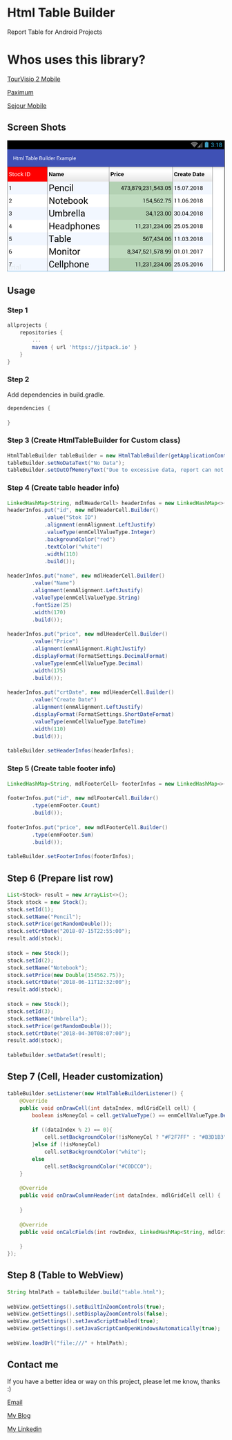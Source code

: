 # Html Table Builder
Report Table for Android Projects

# Whos uses this library?
[TourVisio 2 Mobile](https://play.google.com/store/apps/details?id=com.santsg.tv2m)

[Paximum](https://play.google.com/store/apps/details?id=com.santsg.paximum)

[Sejour Mobile](https://play.google.com/store/apps/details?id=com.santsg.sejourmobile)


## Screen Shots

![alt tag](screen/Capture.PNG)

## Usage

### Step 1
```groovy
allprojects {
	repositories {
		...
		maven { url 'https://jitpack.io' }
	}
}
```

### Step 2

Add dependencies in build.gradle.
```groovy
dependencies {
   
}
```

### Step 3 (Create HtmlTableBuilder for Custom class)
```java
HtmlTableBuilder tableBuilder = new HtmlTableBuilder(getApplicationContext(), true);
tableBuilder.setNoDataText("No Data");
tableBuilder.setOutOfMemoryText("Due to excessive data, report can not be displayed. Please try again with more applicable search criteria.");
``` 

### Step 4 (Create table header info)
```java
LinkedHashMap<String, mdlHeaderCell> headerInfos = new LinkedHashMap<>();
headerInfos.put("id", new mdlHeaderCell.Builder()
			.value("Stok ID")
			.alignment(enmAlignment.LeftJustify)
			.valueType(enmCellValueType.Integer)
			.backgroundColor("red")
			.textColor("white")
			.width(110)
			.build());

headerInfos.put("name", new mdlHeaderCell.Builder()
		.value("Name")
		.alignment(enmAlignment.LeftJustify)
		.valueType(enmCellValueType.String)
		.fontSize(25)
		.width(170)
		.build());

headerInfos.put("price", new mdlHeaderCell.Builder()
		.value("Price")
		.alignment(enmAlignment.RightJustify)
		.displayFormat(FormatSettings.DecimalFormat)
		.valueType(enmCellValueType.Decimal)
		.width(175)
		.build());

headerInfos.put("crtDate", new mdlHeaderCell.Builder()
		.value("Create Date")
		.alignment(enmAlignment.LeftJustify)
		.displayFormat(FormatSettings.ShortDateFormat)
		.valueType(enmCellValueType.DateTime)
		.width(110)
		.build());
		
tableBuilder.setHeaderInfos(headerInfos);
```

### Step 5 (Create table footer info)
```java
LinkedHashMap<String, mdlFooterCell> footerInfos = new LinkedHashMap<>();

footerInfos.put("id", new mdlFooterCell.Builder()
		.type(enmFooter.Count)
		.build());

footerInfos.put("price", new mdlFooterCell.Builder()
		.type(enmFooter.Sum)
		.build());

tableBuilder.setFooterInfos(footerInfos);
```

## Step 6 (Prepare list row)
```java
List<Stock> result = new ArrayList<>();
Stock stock = new Stock();
stock.setId(1);
stock.setName("Pencil");
stock.setPrice(getRandomDouble());
stock.setCrtDate("2018-07-15T22:55:00");
result.add(stock);

stock = new Stock();
stock.setId(2);
stock.setName("Notebook");
stock.setPrice(new Double(154562.75));
stock.setCrtDate("2018-06-11T12:32:00");
result.add(stock);

stock = new Stock();
stock.setId(3);
stock.setName("Umbrella");
stock.setPrice(getRandomDouble());
stock.setCrtDate("2018-04-30T08:07:00");
result.add(stock);

tableBuilder.setDataSet(result);
```

## Step 7 (Cell, Header customization)
```java
tableBuilder.setListener(new HtmlTableBuilderListener() {
	@Override
	public void onDrawCell(int dataIndex, mdlGridCell cell) {
		boolean isMoneyCol = cell.getValueType() == enmCellValueType.Decimal;

		if ((dataIndex % 2) == 0){
			cell.setBackgroundColor(!isMoneyCol ? "#F2F7FF" : "#B3D1B3");
		}else if (!isMoneyCol)
			cell.setBackgroundColor("white");
		else
			cell.setBackgroundColor("#C0DCC0");
	}

	@Override
	public void onDrawColumnHeader(int dataIndex, mdlGridCell cell) {

	}

	@Override
	public void onCalcFields(int rowIndex, LinkedHashMap<String, mdlGridCell> rowData) {

	}
});
```

## Step 8 (Table to WebView)
```java
String htmlPath = tableBuilder.build("table.html");

webView.getSettings().setBuiltInZoomControls(true);
webView.getSettings().setDisplayZoomControls(false);
webView.getSettings().setJavaScriptEnabled(true);
webView.getSettings().setJavaScriptCanOpenWindowsAutomatically(true);

webView.loadUrl("file:///" + htmlPath);
```

## Contact me
 If you have a better idea or way on this project, please let me know, thanks :)

[Email](mailto:b.atalay07@hotmail.com)

[My Blog](http://brsatalay.blogspot.com.tr)

[My Linkedin](http://linkedin.com/in/barisatalay07/)
